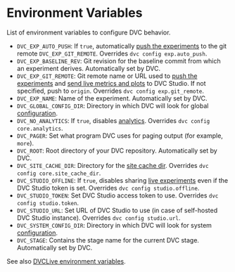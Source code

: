 # Environment Variables

List of environment variables to configure DVC behavior.

- `DVC_EXP_AUTO_PUSH`: If `true`, automatically [push the experiments] to the
  git remote `DVC_EXP_GIT_REMOTE`. Overrides `dvc config exp.auto_push`.
- `DVC_EXP_BASELINE_REV`: Git revision for the baseline commit from which an
  <abbr>experiment</abbr> derives. Automatically set by DVC.
- `DVC_EXP_GIT_REMOTE`: Git remote name or URL used to [push the experiments]
  and [send live metrics and plots] to DVC Studio. If not specified, push to
  `origin`. Overrides `dvc config exp.git_remote`.
- `DVC_EXP_NAME`: Name of the <abbr>experiment</abbr>. Automatically set by DVC.
- `DVC_GLOBAL_CONFIG_DIR`: Directory in which DVC will look for global
  [configuration](/doc/user-guide/project-structure/configuration).
- `DVC_NO_ANALYTICS`: If `true`, disables
  [analytics](/doc/user-guide/analytics). Overrides `dvc config core.analytics`.
- `DVC_PAGER`: Set what program DVC uses for paging output (for example,
  `more`).
- `DVC_ROOT`: Root directory of your <abbr>DVC repository</abbr>. Automatically
  set by DVC.
- `DVC_SITE_CACHE_DIR`: Directory for the
  [site cache dir](/doc/user-guide/project-structure/internal-files#site-cache-dir).
  Overrides `dvc config core.site_cache_dir`.
- `DVC_STUDIO_OFFLINE`: If `true`, disables sharing
  [live experiments](/doc/studio/user-guide/experiments/live-metrics-and-plots)
  even if the DVC Studio token is set. Overrides `dvc config studio.offline`.
- `DVC_STUDIO_TOKEN`: Set DVC Studio access token to use. Overrides
  `dvc config studio.token`.
- `DVC_STUDIO_URL`: Set URL of DVC Studio to use (in case of self-hosted DVC
  Studio instance). Overrides `dvc config studio.url`.
- `DVC_SYSTEM_CONFIG_DIR`: Directory in which DVC will look for system
  [configuration](/doc/user-guide/project-structure/configuration).
- `DVC_STAGE`: Contains the stage name for the current DVC stage. Automatically
  set by DVC.

See also [DVCLive environment variables](/doc/dvclive/env).

[push the experiments]:
  /doc/user-guide/experiment-management/sharing-experiments#push-experiments
[send live metrics and plots]:
  /doc/studio/user-guide/experiments/live-metrics-and-plots
